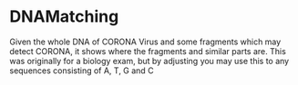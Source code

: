 # DNAMatching
Given the whole DNA of CORONA Virus and some fragments which may detect CORONA, it shows where the fragments and similar parts are.
This was originally for a biology exam, but by adjusting you may use this to any sequences consisting of A, T, G and C
